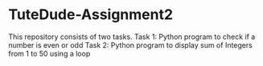 # TuteDude-Assignment2
This repository consists of two tasks. 
Task 1: Python program to check if a number is even or odd
Task 2: Python program to display sum of Integers from 1 to 50 using a loop
